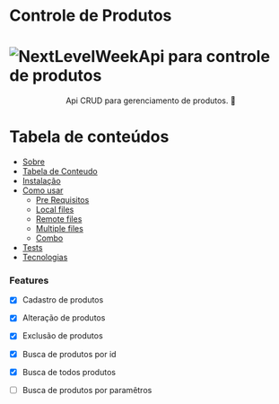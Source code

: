 # Controle de Produtos

<h1>
<img alt="NextLevelWeek" title="#NextLevelWeek" src="./docs/Triangle.png/>
</h1>

## Api para controle de produtos 
<p align="center">Api CRUD para gerenciamento de produtos. 🚀</p>



Tabela de conteúdos
=================
<!--ts-->
   * [Sobre](#Sobre)
   * [Tabela de Conteudo](#tabela-de-conteudo)
   * [Instalação](#instalacao)
   * [Como usar](#como-usar)
      * [Pre Requisitos](#pre-requisitos)
      * [Local files](#local-files)
      * [Remote files](#remote-files)
      * [Multiple files](#multiple-files)
      * [Combo](#combo)
   * [Tests](#testes)
   * [Tecnologias](#tecnologias)
<!--te-->

### Features

- [x] Cadastro de produtos
- [x] Alteração de produtos
- [X] Exclusão de produtos
- [x] Busca de produtos por id
- [x] Busca de todos produtos
- [ ] Busca de produtos por paramêtros

